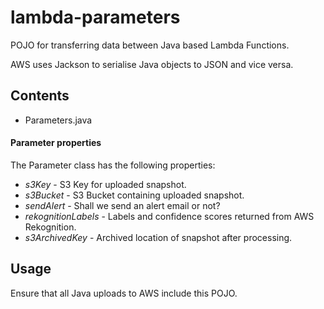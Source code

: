# lambda-parameters

POJO for transferring data between Java based Lambda Functions. 

AWS uses Jackson to serialise Java objects to JSON and vice versa.

## Contents

* Parameters.java

#### Parameter properties

The Parameter class has the following properties:
* *s3Key* - S3 Key for uploaded snapshot.
* *s3Bucket* - S3 Bucket containing uploaded snapshot.
* *sendAlert* - Shall we send an alert email or not?
* *rekognitionLabels* - Labels and confidence scores returned from AWS Rekognition.
* *s3ArchivedKey* - Archived location of snapshot after processing.

## Usage

Ensure that all Java uploads to AWS include this POJO.
